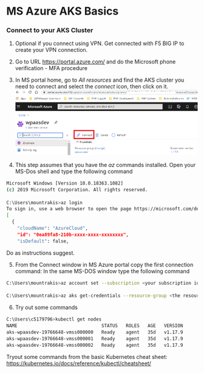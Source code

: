 # MS Azure AKS Basics


### Connect to your AKS Cluster

1. Optional if you connect using VPN. Get connected with F5 BIG IP to create your VPN connection.


2. Go to URL https://portal.azure.com/ and do the Microsoft phone verification - MFA procedure


3. In MS portal home, go to _All resources_ and find the AKS cluster you need to connect and select 
the _connect_ icon, then click on it.
![click on the _connect_ icon](img/aks_cluster.png "click on the _connect_ icon")


4. This step assumes that you have the _az_ commands installed.
Open your MS-Dos shell and type the following command
```bash
Microsoft Windows [Version 10.0.18363.1082]
(c) 2019 Microsoft Corporation. All rights reserved.

C:\Users\mountrakis>az login
To sign in, use a web browser to open the page https://microsoft.com/devicelogin and enter the code XXXXXXXXX to authenticate.
[
  {
    "cloudName": "AzureCloud",
    "id": "0ea89fa8-210b-xxxx-xxxx-xxxxxxxx",
    "isDefault": false,
```
Do as instructions suggest.

5. From the Connect window in MS Azure portal copy the first connection command:
In the same MS-DOS window type the following command
```bash
C:\Users\mountrakis>az account set --subscription <your subscription id>

C:\Users\mountrakis>az aks get-credentials --resource-group <the resource group your cluster begins> --name <the AKS cluster name>
```

6. Try out some commands
```bash
C:\Users\c5179796>kubectl get nodes
NAME                               STATUS   ROLES   AGE   VERSION
aks-wpaasdev-19766648-vmss000000   Ready    agent   35d   v1.17.9
aks-wpaasdev-19766648-vmss000001   Ready    agent   35d   v1.17.9
aks-wpaasdev-19766648-vmss000002   Ready    agent   35d   v1.17.9
```

Tryout some commands from the basic Kubernetes cheat sheet:
https://kubernetes.io/docs/reference/kubectl/cheatsheet/